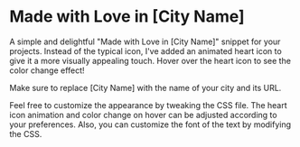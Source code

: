 # Made with Love in [City Name]

A simple and delightful "Made with Love in [City Name]" snippet for your projects. Instead of the typical icon, I've added an animated heart icon to give it a more visually appealing touch. Hover over the heart icon to see the color change effect!

Make sure to replace [City Name] with the name of your city and its URL.

Feel free to customize the appearance by tweaking the CSS file. The heart icon animation and color change on hover can be adjusted according to your preferences. Also, you can customize the font of the text by modifying the CSS.
